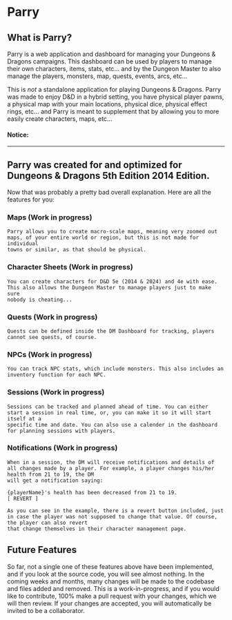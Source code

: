 # Parry

## What is Parry?

Parry is a web application and dashboard for managing your Dungeons & Dragons campaigns. This dashboard can be used by players to manage their own
characters, items, stats, etc... and by the Dungeon Master to also manage the players, monsters, map, quests, events, arcs, etc...

This is *not* a standalone application for playing Dungeons & Dragons. Parry was made to enjoy D&D in a hybrid setting, you have physical player pawns, a physical map
with your main locations, physical dice, physical effect rings, etc... and Parry is meant to supplement that by allowing you to more easily create characters, maps, etc...

#### Notice:

---
Parry was created for and optimized for Dungeons & Dragons 5th Edition 2014 Edition.
---

Now that was probably a pretty bad overall explanation. Here are all the features for you:

### Maps (Work in progress)

    Parry allows you to create macro-scale maps, meaning very zoomed out maps, of your entire world or region, but this is not made for individual
    towns or similar, as that should be physical.

### Character Sheets (Work in progress)

    You can create characters for D&D 5e (2014 & 2024) and 4e with ease. This also allows the Dungeon Master to manage players just to make sure
    nobody is cheating...

### Quests (Work in progress)

    Quests can be defined inside the DM Dashboard for tracking, players cannot see quests, of course.

### NPCs (Work in progress)

    You can track NPC stats, which include monsters. This also includes an inventory function for each NPC.

### Sessions (Work in progress)

    Sessions can be tracked and planned ahead of time. You can either start a session in real time, or, you can make it so it will start itself at a
    specific time and date. You can also use a calender in the dashboard for planning sessions with players. 

### Notifications (Work in progress)

    When in a session, the DM will receive notifications and details of all changes made by a player. For example, a player changes his/her health from 21 to 19, the DM
    will get a notification saying:

    {playerName}'s health has been decreased from 21 to 19.
    [ REVERT ]

    As you can see in the example, there is a revert button included, just in case the player was not supposed to change that value. Of course, the player can also revert
    that change themselves in their character management page.

## Future Features

So far, not a single one of these features above have been implemented, and if you look at the source code, you will see almost nothing. In the coming weeks and months,
many changes will be made to the codebase and files added and removed. This is a work-in-progress, and if you would like to contribute, 100% make a pull request
with your changes, which we will then review. If your changes are accepted, you will automatically be invited to be a collaborator.